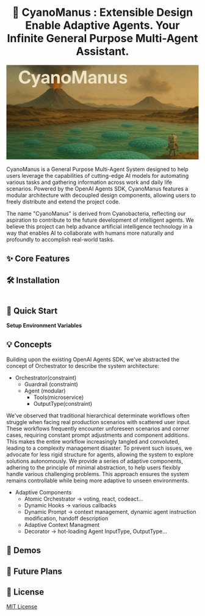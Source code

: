 <h1 align="center">
  🤖 CyanoManus : Extensible Design Enable Adaptive Agents. Your Infinite General Purpose Multi-Agent Assistant.
</h1>

<p align="center">
  <img src="assets/cover.png" alt="CyanoManus Logo" />
</p>

CyanoManus is a General Purpose Multi-Agent System designed to help users leverage the capabilities of cutting-edge AI models for automating various tasks and gathering information across work and daily life scenarios. Powered by the OpenAI Agents SDK, CyanoManus features a modular architecture with decoupled design components, allowing users to freely distribute and extend the project code.

The name "CyanoManus" is derived from Cyanobacteria, reflecting our aspiration to contribute to the future development of intelligent agents. We believe this project can help advance artificial intelligence technology in a way that enables AI to collaborate with humans more naturally and profoundly to accomplish real-world tasks.

## ✨️ Core Features

## 🛠️ Installation

```bash

```

## 🚀 Quick Start

**Setup Environment Variables**

## 💡 Concepts

Building upon the existing OpenAI Agents SDK, we've abstracted the concept of Orchestrator to describe the system architecture:

- Orchestrator(constraint)
  - Guardrail (constraint)
  - Agent (modular)
    - Tools(microservice)
    - OutputType(constraint)

We've observed that traditional hierarchical determinate workflows often struggle when facing real production scenarios with scattered user input. These workflows frequently encounter unforeseen scenarios and corner cases, requiring constant prompt adjustments and component additions. This makes the entire workflow increasingly tangled and convoluted, leading to a complexity management disaster. To prevent such issues, we advocate for less rigid structure for agents, allowing the system to explore solutions autonomously. We provide a series of adaptive components, adhering to the principle of minimal abstraction, to help users flexibly handle various challenging problems. This approach ensures the system remains controllable while being more adaptive to unseen environments.

- Adaptive Components
  - Atomic Orchestrator -> voting, react, codeact...
  - Dynamic Hooks -> various callbacks
  - Dynamic Prompt -> context management, dynamic agent instruction modification, handoff description
  - Adaptive Context Managment
  - Decorator -> hot-loading Agent InputType, OutputType...

## 👀 Demos

## 🧪 Future Plans

## 📜 License

[MIT License](LICENSE)

